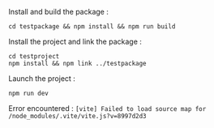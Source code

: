 Install and build the package :
```
cd testpackage && npm install && npm run build
```

Install the project and link the package :
```
cd testproject
npm install && npm link ../testpackage
```

Launch the project :
```
npm run dev
```

Error encountered :
`[vite] Failed to load source map for /node_modules/.vite/vite.js?v=8997d2d3`
